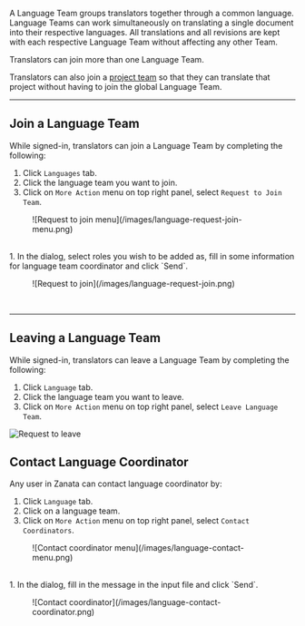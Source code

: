 A Language Team groups translators together through a common language. Language Teams can work simultaneously on translating a single document into their respective languages. All translations and all revisions are kept with each respective Language Team without affecting any other Team.

Translators can join more than one Language Team.

Translators can also join a [project team](/user-guide/projects/project-team/) so that they can translate that project without having to join the global Language Team.

------------

## Join a Language Team

While signed-in, translators can join a Language Team by completing the following:

1. Click `Languages` tab.
1. Click the language team you want to join.
1. Click on `More Action` menu on top right panel, select `Request to Join Team`.
<figure>
![Request to join menu](/images/language-request-join-menu.png)
</figure>
<br/>
1. In the dialog, select roles you wish to be added as, fill in some information for language team coordinator and click `Send`.
<figure>
![Request to join](/images/language-request-join.png)
</figure>
<br/>

------------

## Leaving a Language Team

While signed-in, translators can leave a Language Team by completing the following:

1. Click `Language` tab.
1. Click the language team you want to leave.
1. Click on `More Action` menu on top right panel, select `Leave Language Team`.

![Request to leave](/images/language-leave-team.png)

## Contact Language Coordinator

Any user in Zanata can contact language coordinator by:

1. Click `Language` tab.
1. Click on a language team.
1. Click on `More Action` menu on top right panel, select `Contact Coordinators`.
<figure>
![Contact coordinator menu](/images/language-contact-menu.png)
</figure>
<br/>
1. In the dialog, fill in the message in the input file and click `Send`.
<figure>
![Contact coordinator](/images/language-contact-coordinator.png)
</figure>